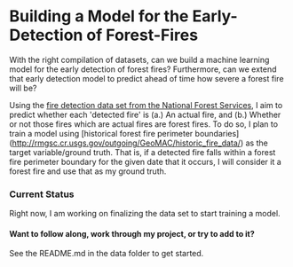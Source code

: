 # Building a Model for the Early-Detection of Forest-Fires

With the right compilation of datasets, can we build a machine learning model for the early detection of forest fires?
Furthermore, can we extend that early detection model to predict ahead of time how severe a forest fire will be?

Using the [fire detection data set from the National Forest Services](http://firemapper.sc.egov.usda.gov/gisdata.php),
I aim to predict whether each 'detected fire' is (a.) An actual fire, and (b.) Whether or not those fires which are 
actual fires are forest fires. To do so, I plan to train a model using [historical forest fire perimeter boundaries]
(http://rmgsc.cr.usgs.gov/outgoing/GeoMAC/historic_fire_data/) as the target variable/ground truth. That is, if a 
detected fire falls within a forest fire perimeter boundary for the given date that it occurs, I will consider it 
a forest fire and use that as my ground truth. 

### Current Status

Right now, I am working on finalizing the data set to start training a model. 

#### Want to follow along, work through my project, or try to add to it?

See the README.md in the data folder to get started. 